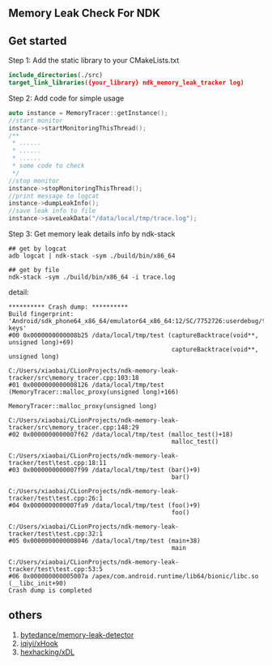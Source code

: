 ## Memory Leak Check For NDK

## Get started

Step 1: Add the static library to your CMakeLists.txt

```cmake
include_directories(./src)
target_link_libraries({your_library} ndk_memory_leak_tracker log)
```

Step 2: Add code for simple usage

```c++
auto instance = MemoryTracer::getInstance();
//start monitor
instance->startMonitoringThisThread();
/**
 * ......
 * ......
 * ......
 * some code to check
 */
//stop monitor
instance->stopMonitoringThisThread();
//print message to logcat
instance->dumpLeakInfo();
//save leak info to file
instance->saveLeakData("/data/local/tmp/trace.log");
```

Step 3: Get memory leak details info by ndk-stack

```shell
## get by logcat
adb logcat | ndk-stack -sym ./build/bin/x86_64
```

```shell
## get by file
ndk-stack -sym ./build/bin/x86_64 -i trace.log
```

detail:

```
********** Crash dump: **********
Build fingerprint: 'Android/sdk_phone64_x86_64/emulator64_x86_64:12/SC/7752726:userdebug/test-keys'
#00 0x0000000000008b25 /data/local/tmp/test (captureBacktrace(void**, unsigned long)+69)
                                             captureBacktrace(void**, unsigned long)
                                             C:/Users/xiaobai/CLionProjects/ndk-memory-leak-tracker/src\memory_tracer.cpp:103:18
#01 0x0000000000008126 /data/local/tmp/test (MemoryTracer::malloc_proxy(unsigned long)+166)
                                             MemoryTracer::malloc_proxy(unsigned long)
                                             C:/Users/xiaobai/CLionProjects/ndk-memory-leak-tracker/src\memory_tracer.cpp:148:29
#02 0x0000000000007f62 /data/local/tmp/test (malloc_test()+18)
                                             malloc_test()
                                             C:/Users/xiaobai/CLionProjects/ndk-memory-leak-tracker/test\test.cpp:18:11
#03 0x0000000000007f99 /data/local/tmp/test (bar()+9)
                                             bar()
                                             C:/Users/xiaobai/CLionProjects/ndk-memory-leak-tracker/test\test.cpp:26:1
#04 0x0000000000007fa9 /data/local/tmp/test (foo()+9)
                                             foo()
                                             C:/Users/xiaobai/CLionProjects/ndk-memory-leak-tracker/test\test.cpp:32:1
#05 0x0000000000008046 /data/local/tmp/test (main+38)
                                             main
                                             C:/Users/xiaobai/CLionProjects/ndk-memory-leak-tracker/test\test.cpp:53:5
#06 0x000000000005007a /apex/com.android.runtime/lib64/bionic/libc.so (__libc_init+90)
Crash dump is completed
```

## others
1. [bytedance/memory-leak-detector](https://github.com/bytedance/memory-leak-detector)
2. [iqiyi/xHook](https://github.com/iqiyi/xHook)
3. [hexhacking/xDL](https://github.com/hexhacking/xDL)
